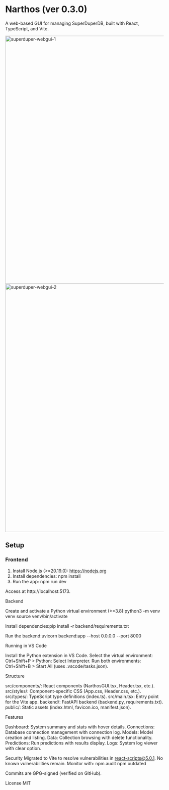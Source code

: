 # Narthos (ver 0.3.0)

A web-based GUI for managing SuperDuperDB, built with React, TypeScript, and Vite.

<img width="2480" height="785" alt="superduper-webgui-1" src="https://github.com/user-attachments/assets/a1e2d014-3456-43bb-91b8-d0c70c705aa1" />
<img width="2478" height="786" alt="superduper-webgui-2" src="https://github.com/user-attachments/assets/c21ac903-9373-41dc-8d9c-6d59748ceb8e" />

## Setup

### Frontend
1. Install Node.js (>=20.19.0): https://nodejs.org
2. Install dependencies: npm install
3. Run the app: npm run dev

Access at http://localhost:5173.

Backend

Create and activate a Python virtual environment (>=3.8):python3 -m venv venv
source venv/bin/activate


Install dependencies:pip install -r backend/requirements.txt


Run the backend:uvicorn backend:app --host 0.0.0.0 --port 8000



Running in VS Code

Install the Python extension in VS Code.
Select the virtual environment: Ctrl+Shift+P > Python: Select Interpreter.
Run both environments: Ctrl+Shift+B > Start All (uses .vscode/tasks.json).

Structure

src/components/: React components (NarthosGUI.tsx, Header.tsx, etc.).
src/styles/: Component-specific CSS (App.css, Header.css, etc.).
src/types/: TypeScript type definitions (index.ts).
src/main.tsx: Entry point for the Vite app.
backend/: FastAPI backend (backend.py, requirements.txt).
public/: Static assets (index.html, favicon.ico, manifest.json).

Features

Dashboard: System summary and stats with hover details.
Connections: Database connection management with connection log.
Models: Model creation and listing.
Data: Collection browsing with delete functionality.
Predictions: Run predictions with results display.
Logs: System log viewer with clear option.

Security
Migrated to Vite to resolve vulnerabilities in react-scripts@5.0.1. No known vulnerabilities remain. Monitor with:
npm audit
npm outdated

Commits are GPG-signed (verified on GitHub).

License
MIT

